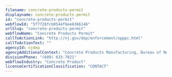```yaml
---
filename: concrete-products-permit
displayname: concrete-products-permit
id: "concrete-products-permit"
webflowId: "5f7728fcb0544f6ee6366146"
urlSlug: "concrete-products-permit"
webflowName: "Concrete Products Permit"
callToActionLink: "http://nj.gov/dep/enforcement/opppc.html"
callToActionText: ""
agencyId: njdep
agencyAdditionalContext: "Concrete Products Manufacturing, Bureau of Nonpoint Pollution Control"
divisionPhone: "(609) 633-7021"
webflowIndustry: "Concrete Product"
licenseCertificationClassification: "CONTACT"
---
```

